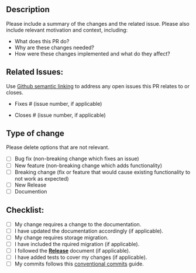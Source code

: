 ## Description

Please include a summary of the changes and the related issue. Please also include relevant motivation and context, including:

- What does this PR do?
- Why are these changes needed?
- How were these changes implemented and what do they affect?

## Related Issues:

Use [Github semantic linking](https://docs.github.com/en/issues/tracking-your-work-with-issues/linking-a-pull-request-to-an-issue#linking-a-pull-request-to-an-issue-using-a-keyword) to address any open issues this PR relates to or closes.

- Fixes # (issue number, if applicable)

- Closes # (issue number, if applicable)

## Type of change

Please delete options that are not relevant.

- [ ] Bug fix (non-breaking change which fixes an issue)
- [ ] New feature (non-breaking change which adds functionality)
- [ ] Breaking change (fix or feature that would cause existing functionality to not work as expected)
- [ ] New Release
- [ ] Documention

## Checklist:

- [ ] My change requires a change to the documentation.
- [ ] I have updated the documentation accordingly (if applicable).
- [ ] My change requires storage migration.
- [ ] I have included the rquired migration (if applicable).
- [ ] I followed the **[Release](https://github.com/threefoldtech/tfchain/blob/development/docs/production/releases.md)** document (if applicable).
- [ ] I have added tests to cover my changes (if applicable).
- [ ] My commits follows this [conventional commits](https://www.conventionalcommits.org/en/v1.0.0/) guide.
